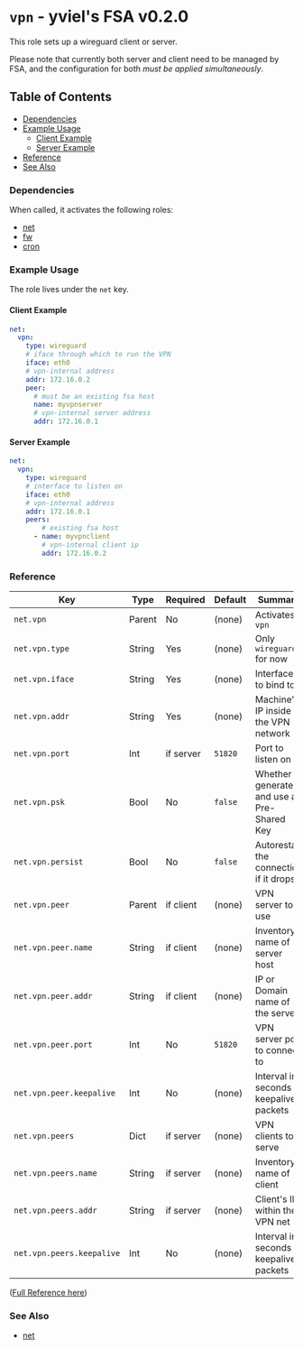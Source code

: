 # `vpn` - yviel's FSA v0.2.0
This role sets up a wireguard client or server.

Please note that currently both server and client need to be managed by FSA, and the configuration for both *must be applied simultaneously*.

## Table of Contents
 - [Dependencies](#dependencies)
 - [Example Usage](#example-usage)
    - [Client Example](#client-example)
    - [Server Example](#server-example)
 - [Reference](#reference)
 - [See Also](#see-also)

### Dependencies
When called, it activates the following roles:
 - [net](../net)
 - [fw](../fw)
 - [cron](../cron)

### Example Usage
The role lives under the `net` key.

#### Client Example
```yaml
net:
  vpn:
    type: wireguard
    # iface through which to run the VPN
    iface: eth0
    # vpn-internal address
    addr: 172.16.0.2
    peer:
      # must be an existing fsa host
      name: myvpnserver
      # vpn-internal server address
      addr: 172.16.0.1
```

#### Server Example
```yaml
net:
  vpn:
    type: wireguard
    # interface to listen on
    iface: eth0
    # vpn-internal address
    addr: 172.16.0.1
    peers:
        # existing fsa host
      - name: myvpnclient
        # vpn-internal client ip
        addr: 172.16.0.2
```

### Reference
|Key|Type|Required|Default|Summary|
|--|--|--|--|--|
|`net.vpn`|Parent|No|(none)|Activates `vpn`|
|`net.vpn.type`|String|Yes|(none)|Only `wireguard` for now|
|`net.vpn.iface`|String|Yes|(none)|Interface to bind to|
|`net.vpn.addr`|String|Yes|(none)|Machine's IP inside the VPN network|
|`net.vpn.port`|Int|if server|`51820`|Port to listen on|
|`net.vpn.psk`|Bool|No|`false`|Whether to generate and use a Pre-Shared Key|
|`net.vpn.persist`|Bool|No|`false`|Autorestart the connection if it drops|
|`net.vpn.peer`|Parent|if client|(none)|VPN server to use|
|`net.vpn.peer.name`|String|if client|(none)|Inventory name of server host|
|`net.vpn.peer.addr`|String|if client|(none)|IP or Domain name of the server|
|`net.vpn.peer.port`|Int|No|`51820`|VPN server port to connect to|
|`net.vpn.peer.keepalive`|Int|No|(none)|Interval in seconds of keepalive-packets|
|`net.vpn.peers`|Dict|if server|(none)|VPN clients to serve|
|`net.vpn.peers.name`|String|if server|(none)|Inventory name of client|
|`net.vpn.peers.addr`|String|if server|(none)|Client's IP within the VPN net|
|`net.vpn.peers.keepalive`|Int|No|(none)|Interval in seconds of keepalive-packets|

([Full Reference here](docs/REFERENCE.md))

### See Also
 - [net](../net)
